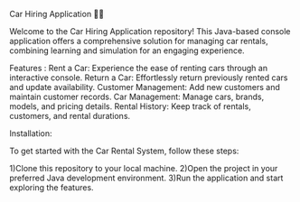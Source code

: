 

Car Hiring Application 🚗🌟

Welcome to the Car Hiring Application repository! This Java-based console application offers a comprehensive solution for managing car rentals, combining learning and simulation for an engaging experience.

Features : 
Rent a Car: Experience the ease of renting cars through an interactive console.
Return a Car: Effortlessly return previously rented cars and update availability.
Customer Management: Add new customers and maintain customer records.
Car Management: Manage cars, brands, models, and pricing details.
Rental History: Keep track of rentals, customers, and rental durations.

Installation:

To get started with the Car Rental System, follow these steps:

1)Clone this repository to your local machine.
2)Open the project in your preferred Java development environment.
3)Run the application and start exploring the features.
